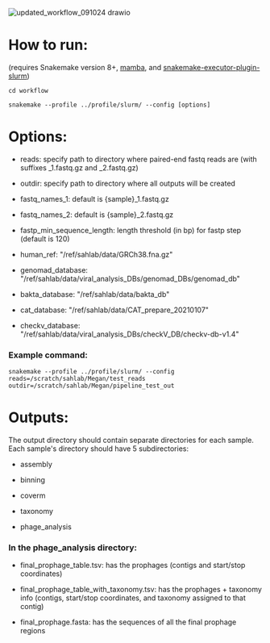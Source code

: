 
![updated_workflow_091024 drawio](https://github.com/user-attachments/assets/4f59c6d9-a453-4985-a11e-f8eed6714539)


# How to run:
(requires Snakemake version 8+, [mamba](https://anaconda.org/conda-forge/mamba), and [snakemake-executor-plugin-slurm](https://snakemake.github.io/snakemake-plugin-catalog/plugins/executor/slurm.html))

```
cd workflow

snakemake --profile ../profile/slurm/ --config [options]
```

# Options:

 - reads: specify path to directory where paired-end fastq reads are (with suffixes _1.fastq.gz and _2.fastq.gz)

 - outdir: specify path to directory where all outputs will be created

 - fastq_names_1: default is {sample}_1.fastq.gz

 - fastq_names_2: default is {sample}_2.fastq.gz

 - fastp_min_sequence_length: length threshold (in bp) for fastp step (default is 120)

 - human_ref: "/ref/sahlab/data/GRCh38.fna.gz"

 - genomad_database: "/ref/sahlab/data/viral_analysis_DBs/genomad_DBs/genomad_db"

 - bakta_database: "/ref/sahlab/data/bakta_db"

 - cat_database: "/ref/sahlab/data/CAT_prepare_20210107"

 - checkv_database: "/ref/sahlab/data/viral_analysis_DBs/checkV_DB/checkv-db-v1.4"


### Example command:

```
snakemake --profile ../profile/slurm/ --config reads=/scratch/sahlab/Megan/test_reads outdir=/scratch/sahlab/Megan/pipeline_test_out
```

# Outputs:

The output directory should contain separate directories for each sample. Each sample's directory should have 5 subdirectories:

 - assembly

 - binning

 - coverm

 - taxonomy

 - phage_analysis

### In the phage_analysis directory:

 - final_prophage_table.tsv: has the prophages (contigs and start/stop coordinates)

 - final_prophage_table_with_taxonomy.tsv: has the prophages + taxonomy info (contigs, start/stop coordinates, and taxonomy assigned to that contig)

 - final_prophage.fasta: has the sequences of all the final prophage regions

